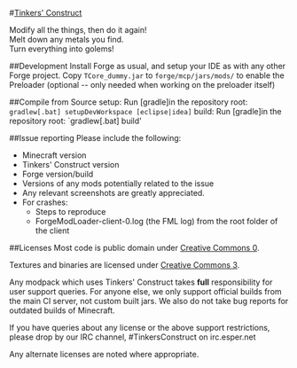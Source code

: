 #[Tinkers' Construct](http://www.minecraftforum.net/topic/1659892-tinkers-construct/)

Modify all the things, then do it again! 	 
Melt down any metals you find. 	 
Turn everything into golems!

##Development
Install Forge as usual, and setup your IDE as with any other Forge project. Copy `TCore_dummy.jar` to `forge/mcp/jars/mods/` to enable the Preloader (optional -- only needed when working on the preloader itself)

##Compile from Source
setup: Run [gradle]in the repository root: `gradlew[.bat] setupDevWorkspace [eclipse|idea]`
build: Run [gradle]in the repository root: `gradlew[.bat] build'

##Issue reporting
Please include the following:

* Minecraft version
* Tinkers' Construct version
* Forge version/build
* Versions of any mods potentially related to the issue 
* Any relevant screenshots are greatly appreciated.
* For crashes:
	* Steps to reproduce
	* ForgeModLoader-client-0.log (the FML log) from the root folder of the client

##Licenses
Most code is public domain under [Creative Commons 0](http://creativecommons.org/publicdomain/zero/1.0/).

Textures and binaries are licensed under [Creative Commons 3](http://creativecommons.org/licenses/by/3.0/).

Any modpack which uses Tinkers' Construct takes **full** responsibility for user support queries. For anyone else, we only support official builds from the main CI server, not custom built jars. We also do not take bug reports for outdated builds of Minecraft.

If you have queries about any license or the above support restrictions, please drop by our IRC channel, #TinkersConstruct on irc.esper.net

Any alternate licenses are noted where appropriate.
